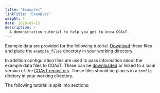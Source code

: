 ```yaml
---
title: "Examples"
linkTitle: "Examples"
weight: 4
date: 2020-09-15
description: >
  A demonstration tutorial to help you get to know COAsT.
---
```


Example data are provided for the following tutorial. [Download](https://linkedsystems.uk/erddap/files/COAsT_example_files/) these files and place the ``example_files`` directory in your
working directory.

In addition configuration files are used to pass information about the example data files to COAsT. These can be [downloaded](https://british-oceanographic-data-centre.github.io/COAsT/docs/getting-started/#example-configuration-files)
or linked to a local version of the [COAsT repository](https://github.com/British-Oceanographic-Data-Centre/COAsT/tree/master/config). These files should be places in a ``config`` diretory in your working directory.

The following tutorial is split into sections:
